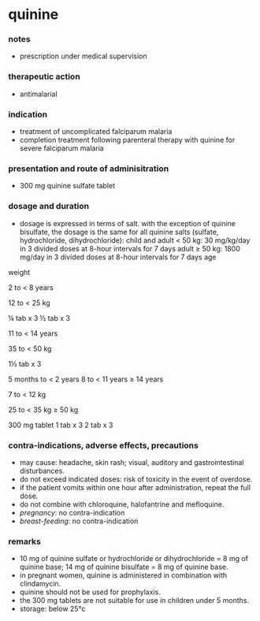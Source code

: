 # quinine

### notes
+ prescription under medical supervision

### therapeutic action
+ antimalarial

### indication
+ treatment of uncomplicated falciparum malaria
+ completion treatment following parenteral therapy with quinine for severe falciparum malaria

### presentation and route of adminisitration
+ 300 mg quinine sulfate tablet

### dosage and duration
+ dosage is expressed in terms of salt. with the exception of quinine bisulfate, the dosage is the same for all quinine salts (sulfate, hydrochloride, dihydrochloride):
child and adult < 50 kg: 30 mg/kg/day in 3 divided doses at 8-hour intervals for 7 days
adult ≥ 50 kg: 1800 mg/day in 3 divided doses at 8-hour intervals for 7 days
age

weight

2 to < 8 years

12 to < 25 kg

¼ tab x 3
½ tab x 3

11 to < 14 years

35 to < 50 kg

1½ tab x 3

5 months to < 2 years
8 to < 11 years
≥ 14 years

7 to < 12 kg

25 to < 35 kg
≥ 50 kg

300 mg tablet
1 tab x 3
2 tab x 3

### contra-indications, adverse effects, precautions
+ may cause: headache, skin rash; visual, auditory and gastrointestinal disturbances.
+ do not exceed indicated doses: risk of toxicity in the event of overdose.
+ if the patient vomits within one hour after administration, repeat the full dose.
+ do not combine with chloroquine, halofantrine and mefloquine.
+ *pregnancy*: no contra-indication
+ *breast-feeding*: no contra-indication

### remarks
+ 10 mg of quinine sulfate or hydrochloride or dihydrochloride = 8 mg of quinine base; 14 mg of quinine bisulfate = 8 mg of quinine base.
+ in pregnant women, quinine is administered in combination with clindamycin.
+ quinine should not be used for prophylaxis.
+ the 300 mg tablets are not suitable for use in children under 5 months.
+ storage: below 25°c